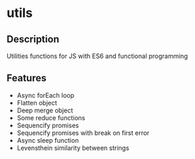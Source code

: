 # utils

## Description

Utilities functions for JS with ES6 and functional programming

## Features

- Async forEach loop
- Flatten object
- Deep merge object
- Some reduce functions
- Sequencify promises
- Sequencify promises with break on first error
- Async sleep function
- Levensthein similarity between strings